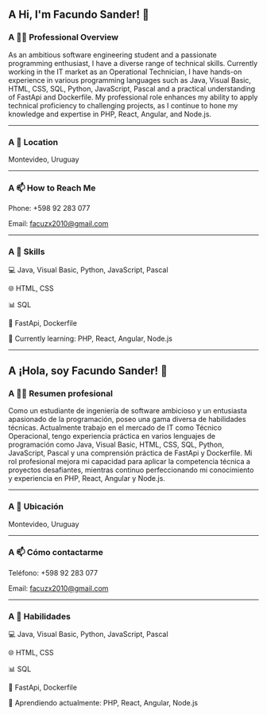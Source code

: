## A **Hi, I'm Facundo Sander! 👋**


### A **👨‍💻 Professional Overview**

As an ambitious software engineering student and a passionate programming enthusiast, I have a diverse range of technical skills. Currently working in the IT market as an Operational Technician, I have hands-on experience in various programming languages such as Java, Visual Basic, HTML, CSS, SQL, Python, JavaScript, Pascal and a practical understanding of FastApi and Dockerfile. My professional role enhances my ability to apply technical proficiency to challenging projects, as I continue to hone my knowledge and expertise in PHP, React, Angular, and Node.js.

-------------------------------------------------------------------------------------------------------------------------------------------------------------------

### A **📍 Location**

Montevideo, Uruguay

-------------------------------------------------------------------------------------------------------------------------------------------------------------------

### A **📫 How to Reach Me**

Phone: +598 92 283 077

Email: facuzx2010@gmail.com

-------------------------------------------------------------------------------------------------------------------------------------------------------------------

### A **🚀 Skills**

💻 Java, Visual Basic, Python, JavaScript, Pascal

🌐 HTML, CSS

📊 SQL

🐳 FastApi, Dockerfile

🐍 Currently learning: PHP, React, Angular, Node.js

------------------------------------------------------------------------------------------------------------------------------------------------------------------

## A **¡Hola, soy Facundo Sander! 👋**

### A **👨‍💻 Resumen profesional**

Como un estudiante de ingeniería de software ambicioso y un entusiasta apasionado de la programación, poseo una gama diversa de habilidades técnicas. Actualmente trabajo en el mercado de IT como Técnico Operacional, tengo experiencia práctica en varios lenguajes de programación como Java, Visual Basic, HTML, CSS, SQL, Python, JavaScript, Pascal y una comprensión práctica de FastApi y Dockerfile. Mi rol profesional mejora mi capacidad para aplicar la competencia técnica a proyectos desafiantes, mientras continuo perfeccionando mi conocimiento y experiencia en PHP, React, Angular y Node.js.

------------------------------------------------------------------------------------------------------------------------------------------------------------------

### A **📍 Ubicación**

Montevideo, Uruguay

------------------------------------------------------------------------------------------------------------------------------------------------------------------

### A **📫 Cómo contactarme**

Teléfono: +598 92 283 077

Email: facuzx2010@gmail.com

------------------------------------------------------------------------------------------------------------------------------------------------------------------

### A **🚀 Habilidades**
💻 Java, Visual Basic, Python, JavaScript, Pascal

🌐 HTML, CSS

📊 SQL

🐳 FastApi, Dockerfile

🐍 Aprendiendo actualmente: PHP, React, Angular, Node.js
